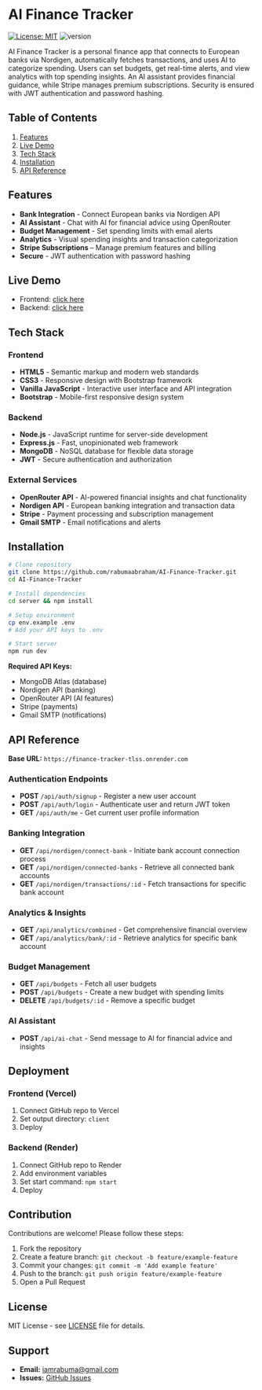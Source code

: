 # AI Finance Tracker

[![License: MIT](https://img.shields.io/badge/license-MIT-blue.svg)](https://opensource.org/licenses/MIT)
![version](https://img.shields.io/badge/version-1.0-blue)

AI Finance Tracker is a personal finance app that connects to European banks via Nordigen, automatically fetches transactions, and uses AI to categorize spending. Users can set budgets, get real-time alerts, and view analytics with top spending insights. An AI assistant provides financial guidance, while Stripe manages premium subscriptions. Security is ensured with JWT authentication and password hashing.


## Table of Contents
1. [Features](#features)
2. [Live Demo](#live-demo)
3. [Tech Stack](#tech-stack)
4. [Installation](#Installation)
5. [API Reference](#api-reference)


## Features

- **Bank Integration** - Connect European banks via Nordigen API
- **AI Assistant** - Chat with AI for financial advice using OpenRouter
- **Budget Management** - Set spending limits with email alerts
- **Analytics** - Visual spending insights and transaction categorization
- **Stripe Subscriptions** – Manage premium features and billing
- **Secure** - JWT authentication with password hashing
  

##  Live Demo

- Frontend: [click here](https://finance-tracker-six-iota.vercel.app)
- Backend: [click here](https://finance-tracker-tlss.onrender.com)
  

## Tech Stack

### Frontend
- **HTML5** - Semantic markup and modern web standards
- **CSS3** - Responsive design with Bootstrap framework
- **Vanilla JavaScript** - Interactive user interface and API integration
- **Bootstrap** - Mobile-first responsive design system

### Backend
- **Node.js** - JavaScript runtime for server-side development
- **Express.js** - Fast, unopinionated web framework
- **MongoDB** - NoSQL database for flexible data storage
- **JWT** - Secure authentication and authorization

### External Services
- **OpenRouter API** - AI-powered financial insights and chat functionality
- **Nordigen API** - European banking integration and transaction data
- **Stripe** - Payment processing and subscription management
- **Gmail SMTP** - Email notifications and alerts
  

## Installation

```bash
# Clone repository
git clone https://github.com/rabumaabraham/AI-Finance-Tracker.git
cd AI-Finance-Tracker

# Install dependencies
cd server && npm install

# Setup environment
cp env.example .env
# Add your API keys to .env

# Start server
npm run dev
```

**Required API Keys:**
- MongoDB Atlas (database)
- Nordigen API (banking)
- OpenRouter API (AI features)
- Stripe (payments)
- Gmail SMTP (notifications)
  

## API Reference

**Base URL:** `https://finance-tracker-tlss.onrender.com`

### Authentication Endpoints
- **POST** `/api/auth/signup` - Register a new user account
- **POST** `/api/auth/login` - Authenticate user and return JWT token
- **GET** `/api/auth/me` - Get current user profile information

### Banking Integration
- **GET** `/api/nordigen/connect-bank` - Initiate bank account connection process
- **GET** `/api/nordigen/connected-banks` - Retrieve all connected bank accounts
- **GET** `/api/nordigen/transactions/:id` - Fetch transactions for specific bank account

### Analytics & Insights
- **GET** `/api/analytics/combined` - Get comprehensive financial overview
- **GET** `/api/analytics/bank/:id` - Retrieve analytics for specific bank account

### Budget Management
- **GET** `/api/budgets` - Fetch all user budgets
- **POST** `/api/budgets` - Create a new budget with spending limits
- **DELETE** `/api/budgets/:id` - Remove a specific budget

### AI Assistant
- **POST** `/api/ai-chat` - Send message to AI for financial advice and insights
  

## Deployment

### Frontend (Vercel)
1. Connect GitHub repo to Vercel
2. Set output directory: `client`
3. Deploy

### Backend (Render)
1. Connect GitHub repo to Render
2. Add environment variables
3. Set start command: `npm start`
4. Deploy


## Contribution

Contributions are welcome! Please follow these steps:

1. Fork the repository
2. Create a feature branch: `git checkout -b feature/example-feature`
3. Commit your changes: `git commit -m 'Add example feature'`
4. Push to the branch: `git push origin feature/example-feature`
5. Open a Pull Request
   

## License

MIT License - see [LICENSE](LICENSE) file for details.


## Support

- **Email:** iamrabuma@gmail.com
- **Issues:** [GitHub Issues](https://github.com/rabumaabraham/AI-Finance-Tracker/issues)